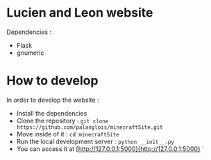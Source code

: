 # Lucien and Leon website

Dependencies :
* Flask 
* gnumeric

# How to develop

In order to develop the website : 

* Install the dependencies
* Clone the repository : `git clone https://github.com/palanglois/minecraftSite.git`
* Move inside of it : `cd minecraftSite`
* Run the local development server : `python __init__.py` 
* You can access it at [http://127.0.0.1:5000]{http://127.0.0.1:5000}
`
